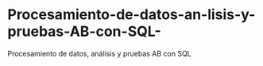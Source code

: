 # Procesamiento-de-datos-an-lisis-y-pruebas-AB-con-SQL-
Procesamiento de datos, análisis y pruebas AB con SQL 
